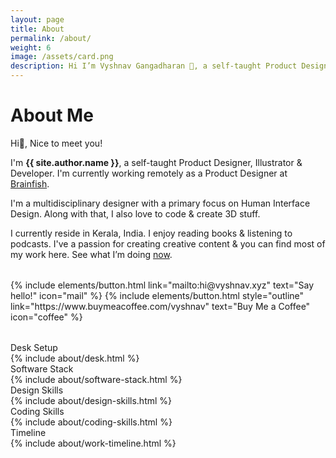 ```yaml
---
layout: page
title: About
permalink: /about/
weight: 6
image: /assets/card.png
description: Hi I’m Vyshnav Gangadharan 👋, a self-taught Product Designer, Illustrator & Developer. I'm currently working remotely as a Product Designer at Brainfish
---
```


# About Me
Hi👋, Nice to meet you!

I'm **{{ site.author.name }}**, a self-taught Product Designer, Illustrator & Developer. I'm currently working remotely as a Product Designer at [Brainfish](https://brainfi.sh/).

I'm a multidisciplinary designer with a primary focus on Human Interface Design. Along with that, I also love to code & create 3D stuff.

I currently reside in Kerala, India. I enjoy reading books & listening to podcasts. I've a passion for creating creative content & you can find most of my work here. See what I’m doing [now](/now).

<p class="text-center" style="margin-bottom: 2rem; margin-top: 2rem;">
{% include elements/button.html link="mailto:hi@vyshnav.xyz" text="Say hello!" icon="mail" %}
{% include elements/button.html style="outline" link="https://www.buymeacoffee.com/vyshnav" text="Buy Me a Coffee" icon="coffee" %}
</p>

<div class="about-sec-h text-mute">Desk Setup</div>
{% include about/desk.html %}

<div class="about-sec-h text-mute">Software Stack</div>

<div>
{% include about/software-stack.html %}
</div>

<div class="about-sec-h text-mute">Design Skills</div>

<div>
{% include about/design-skills.html %}
</div>

<div class="about-sec-h text-mute">Coding Skills</div>

<div>
{% include about/coding-skills.html %}
</div>

<div class="about-sec-h text-mute">Timeline</div>

<div>
{% include about/work-timeline.html %}
</div>